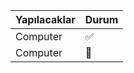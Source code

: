 | Yapılacaklar| Durum |
| --------- | ----|
| Computer  | :white_check_mark:|
| Computer  | :white_square_button:|

<!-- | Phone     |`help(master_branch, value)`| -->

